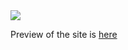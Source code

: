 
<img src="https://github.com/Russlan88/food-delivery-app/blob/main/Preview.png" />

Preview of the site is <a href="https://chicken-guy-app.netlify.app/">here</a>
